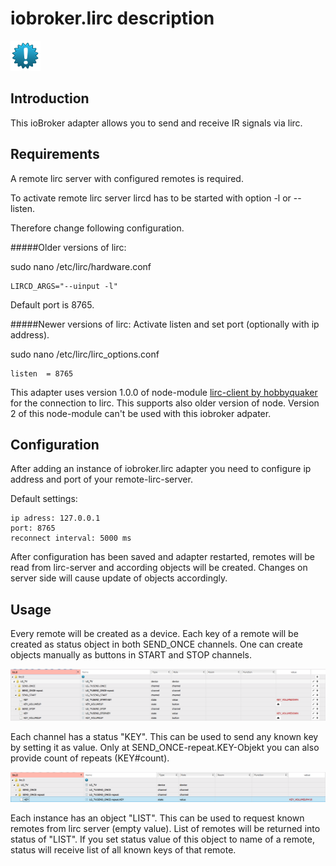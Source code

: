 # iobroker.lirc description
![Picture](docs/en/img/picture.png)

## Introduction

This ioBroker adapter allows you to send and receive IR signals via lirc.

## Requirements

A remote lirc server with configured remotes is required.

To activate remote lirc server lircd has to be started with option -l or --listen.

Therefore change following configuration.

#####Older versions of lirc:

sudo nano /etc/lirc/hardware.conf
    
    LIRCD_ARGS="--uinput -l"

Default port is 8765.

#####Newer versions of lirc:
Activate listen and set port (optionally with ip address).

sudo nano /etc/lirc/lirc_options.conf

    listen  = 8765


This adapter uses version 1.0.0 of node-module [lirc-client by hobbyquaker ](https://github.com/hobbyquaker/lirc-client/tree/1.0) for the connection to lirc. This supports also older version of node.
Version 2 of this node-module can't be used with this iobroker adpater.

## Configuration

After adding an instance of iobroker.lirc adapter you need to configure ip address and port of your remote-lirc-server.

Default settings:

	ip adress: 127.0.0.1
	port: 8765
	reconnect interval: 5000 ms

After configuration has been saved and adapter restarted, remotes will be read from lirc-server and according objects will be created.
Changes on server side will cause update of objects accordingly.

## Usage
Every remote will be created as a device.
Each key of a remote will be created as status object in both SEND_ONCE channels.
One can create objects manually as buttons in START and STOP channels.

![Picture](docs/en/img/ownObject.png)

Each channel has a status "KEY".
This can be used to send any known key by setting it as value. Only at SEND_ONCE-repeat.KEY-Objekt you can also provide count of repeats (KEY#count).

![Picture](docs/en/img/repeatKey.png)

Each instance has an object "LIST". This can be used to request known remotes from lirc server (empty value). List of remotes will be returned into status of "LIST".
If you set status value of this object to name of a remote, status will receive list of all known keys of that remote.